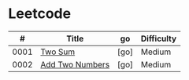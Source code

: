 # Leetcode
| # | Title | go | Difficulty |
|---| ----- | -- | ---------- |
|0001|[Two Sum](https://leetcode.com/problems/two-sum/) | [go] | Medium | 
|0002|[Add Two Numbers](https://leetcode.com/problems/add-two-numbers/) | [go] |Medium|
